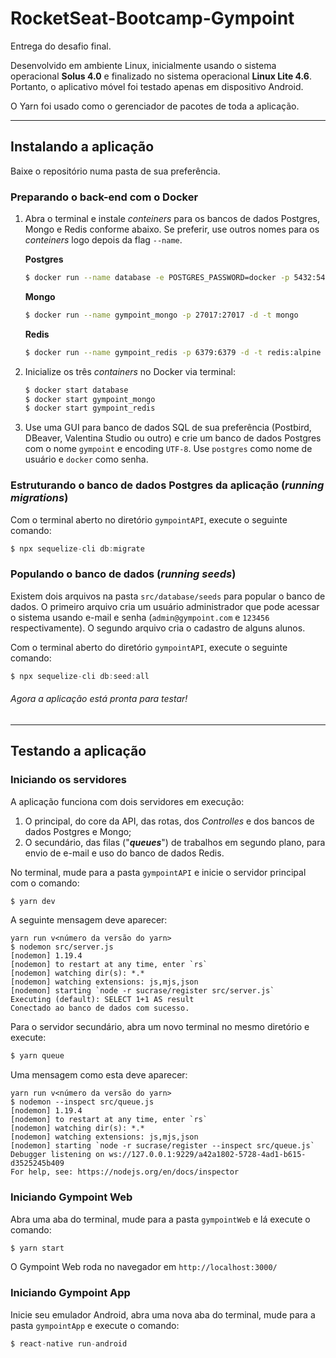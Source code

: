 # RocketSeat-Bootcamp-Gympoint
Entrega do desafio final.

Desenvolvido em ambiente Linux, inicialmente usando o sistema operacional <b>Solus 4.0</b> e finalizado no sistema operacional <b>Linux Lite 4.6</b>. Portanto, o aplicativo móvel foi testado apenas em dispositivo Android.

O Yarn foi usado como o gerenciador de pacotes de toda a aplicação.

------------

## Instalando a aplicação
Baixe o repositório numa pasta de sua preferência.

### Preparando o back-end com o Docker
1. Abra o terminal e instale *conteiners* para os bancos de dados Postgres, Mongo e Redis conforme abaixo. Se preferir, use outros nomes para os *conteiners* logo depois da flag  `--name`.

	**Postgres**
	```bash
	$ docker run --name database -e POSTGRES_PASSWORD=docker -p 5432:5432 -d postgres:11
	```
	**Mongo**
	```bash
	$ docker run --name gympoint_mongo -p 27017:27017 -d -t mongo
	```
	**Redis**
	```bash
	$ docker run --name gympoint_redis -p 6379:6379 -d -t redis:alpine
	```

1. Inicialize os três *containers* no Docker via terminal:
	```bash
	$ docker start database
	$ docker start gympoint_mongo 
	$ docker start gympoint_redis
	```

1. Use uma GUI para banco de dados SQL de sua preferência (Postbird, DBeaver, Valentina Studio ou outro) e crie um banco de dados Postgres com o nome `gympoint` e encoding `UTF-8`. Use `postgres` como nome de usuário e `docker` como senha.

### Estruturando o banco de dados Postgres da aplicação (*running migrations*)
Com o terminal aberto no diretório `gympointAPI`, execute o seguinte comando:
```javascript
$ npx sequelize-cli db:migrate 
```

### Populando o banco de dados (*running seeds*)
Existem dois arquivos na pasta `src/database/seeds` para popular o banco de dados. O primeiro arquivo cria um usuário administrador que pode acessar o sistema usando e-mail e senha (`admin@gympoint.com` e `123456` respectivamente). O segundo arquivo cria o cadastro de alguns alunos.

Com o terminal aberto do diretório `gympointAPI`, execute o seguinte comando:
```javascript
$ npx sequelize-cli db:seed:all
```

###### Agora a aplicação está pronta para testar! 

------------
## Testando a aplicação

### Iniciando os servidores
A aplicação funciona com dois servidores em execução:
1. O principal, do core da API, das rotas, dos *Controlles* e dos bancos de dados Postgres e Mongo;
1. O secundário, das filas ("***queues***") de trabalhos em segundo plano, para envio de e-mail e uso do banco de dados Redis.

No terminal, mude para a pasta `gympointAPI` e inicie o servidor principal com o comando:
```bash
$ yarn dev
```
A seguinte mensagem deve aparecer:
```
yarn run v<número da versão do yarn>
$ nodemon src/server.js
[nodemon] 1.19.4
[nodemon] to restart at any time, enter `rs`
[nodemon] watching dir(s): *.*
[nodemon] watching extensions: js,mjs,json
[nodemon] starting `node -r sucrase/register src/server.js`
Executing (default): SELECT 1+1 AS result
Conectado ao banco de dados com sucesso.
```
Para o servidor secundário, abra um novo terminal no mesmo diretório e execute:
```bash
$ yarn queue
```
Uma mensagem como esta deve aparecer:
```
yarn run v<número da versão do yarn>
$ nodemon --inspect src/queue.js
[nodemon] 1.19.4
[nodemon] to restart at any time, enter `rs`
[nodemon] watching dir(s): *.*
[nodemon] watching extensions: js,mjs,json
[nodemon] starting `node -r sucrase/register --inspect src/queue.js`
Debugger listening on ws://127.0.0.1:9229/a42a1802-5728-4ad1-b615-d3525245b409
For help, see: https://nodejs.org/en/docs/inspector
```

### Iniciando Gympoint Web
Abra uma aba do terminal, mude para a pasta `gympointWeb` e lá execute o comando:
```javascript
$ yarn start
```
O Gympoint Web roda no navegador em `http://localhost:3000/`

### Iniciando Gympoint App
Inicie seu emulador Android, abra uma nova aba do terminal, mude para a pasta `gympointApp` e execute o comando:
```javascript
$ react-native run-android
```

